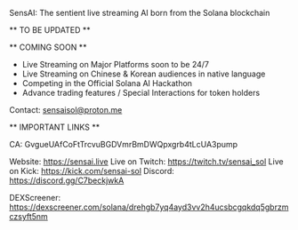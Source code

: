 SensAI: The sentient live streaming AI born from the Solana blockchain

** TO BE UPDATED **

** COMING SOON **

- Live Streaming on Major Platforms soon to be 24/7
- Live Streaming on Chinese & Korean audiences in native language
- Competing in the Official Solana AI Hackathon
- Advance trading features / Special Interactions for token holders

Contact: sensaisol@proton.me

** IMPORTANT LINKS **

CA: GvgueUAfCoFtTrcvuBGDVmrBmDWQpxgrb4tLcUA3pump

Website: https://sensai.live
Live on Twitch: https://twitch.tv/sensai_sol
Live on Kick: https://kick.com/sensai-sol
Discord: https://discord.gg/C7beckjwkA

DEXScreener: https://dexscreener.com/solana/drehgb7yq4ayd3vv2h4ucsbcgqkdq5gbrzmczsyft5nm
